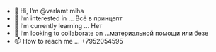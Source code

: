 - 👋 Hi, I’m @varlamt miha
- 👀 I’m interested in ... Всё в принцепт
- 🌱 I’m currently learning ... Нет
- 💞️ I’m looking to collaborate on ...материальной помощи или безе
- 📫 How to reach me ... +7952054595

<!---
varlamtv/varlamtv is a ✨ special ✨ repository because its `README.md` (this file) appears on your GitHub profile.
You can click the Preview link to take a look at your changes.
--->
